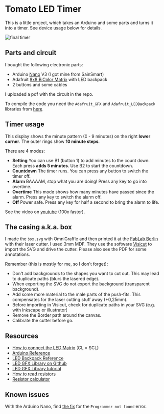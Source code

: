 # Tomato LED Timer

This is a little project, which takes an Arduino and some parts and turns it into a timer.
See device usage below for details.

![final timer](https://raw.github.com/motine/tomato/master/final.jpg)

## Parts and circuit

I bought the following electronic parts:

* Arduino [Nano](http://arduino.cc/en/Main/arduinoBoardNano) V3 (I got mine from SainSmart)
* Adafruit [8x8 BiColor Matrix](http://www.adafruit.com/product/902) with LED backpack
* 2 buttons and some cables

I uploaded a pdf with the circuit in the repo.

To compile the code you need the `Adafruit_GFX` and `Adafruit_LEDBackpack` libraries from [here](https://learn.adafruit.com/adafruit-led-backpack/1-2-8x8-matrix).

## Timer usage

This display shows the minute pattern (0 - 9 minutes) on the right **lower corner**. The outer rings show **10 minute steps**.

There are 4 modes:

* **Setting** You can use B1 (button 1) to add minutes to the count down. Each press **adds 5 minutes**. Use B2 to start the countdown.
* **Countdown** The timer runs. You can press any button to switch the timer off.
* **Alarm** BAAAAM, stop what you are doing! Press any key to go into overtime.
* **Overtime** This mode shows how many minutes have passed since the alarm. Press any key to switch the alarm off.
* **Off** Power safe. Press any key for half a second to bring the alarm to life.

See the video on [youtube](http://youtu.be/PVaG_D6qm80) (100x faster).

## The casing a.k.a. box

I made the `box.svg` with OmniGraffle and then printed it at the [FabLab Berlin](www.fablab-berlin.org) with their laser cutter. I used 3mm MDF.
They use the software [Visicut](http://hci.rwth-aachen.de/visicut) to import the SVG and drive the cutter. Please also see the PDF for some annotations.

Remember (this is mostly for me, so I don't forget):

* Don't add backgrounds to the shapes you want to cut out. This may lead to duplicate paths (blurs the lasered edge).
* When exporting the SVG do not export the background (transparent background).
* Add some more material to the male parts of the push-fits. This compensates for the laser cutting stuff away (+0,25mm).
* Before importing in Visicut, check for duplicate paths in your SVG (e.g. with Inkscape or illustrator)
* Remove the Border path around the canvas.
* Calibrate the cutter before go.

## Resources

* [How to connect the LED Matrix](https://learn.adafruit.com/adafruit-led-backpack/1-2-8x8-matrix#mini-8x8-matrix-software) (CL = SCL)
* [Arduino Reference](http://arduino.cc/en/Reference/HomePage)
* [LED Backpack Reference](https://github.com/adafruit/Adafruit-LED-Backpack-Library/blob/master/Adafruit_LEDBackpack.h)
* [LED GFX Library on Github](https://github.com/adafruit/Adafruit-GFX-Library)
* [LED GFX Library tutorial](https://learn.adafruit.com/adafruit-gfx-graphics-library/graphics-primitives)
* [How to read resistors](http://elektronik-kurs.net/elektrotechnik/farbcode-toleranzen-normreihen-leistung/)
* [Resistor calculator](https://www.ph-ludwigsburg.de/html/2f-tech-s-01/studium/Veranstaltungsmaterial/Programme/Widerstand%20Farbcode%204%20und%205%20Ringe_DIN%2041429.htm)

## Known issues

With the Arduino Nano, find [the fix](http://stackoverflow.com/a/20735393) for the `Programmer not found` error.
